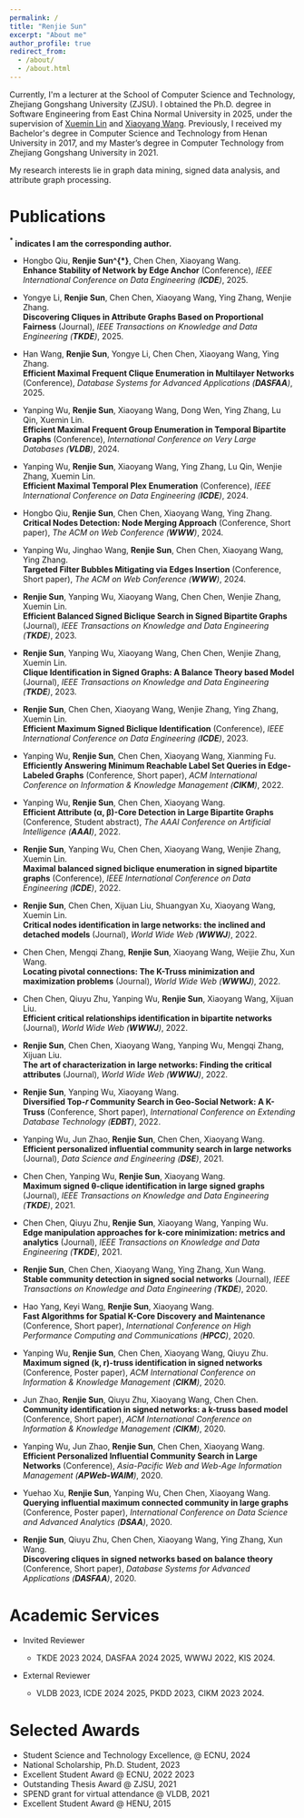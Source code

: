 ```yaml
---
permalink: /
title: "Renjie Sun"
excerpt: "About me"
author_profile: true
redirect_from: 
  - /about/
  - /about.html
---
```


Currently, I'm a lecturer at the School of Computer Science and Technology, Zhejiang Gongshang University (ZJSU). I obtained the Ph.D. degree in Software Engineering from East China Normal University in 2025, under the supervision of [Xuemin Lin](https://www.cse.unsw.edu.au/~lxue/) and [Xiaoyang Wang](https://www.unsw.edu.au/staff/xiaoyang-wang). Previously, I received my Bachelor's degree in Computer Science and Technology from Henan University in 2017, and my Master’s degree in Computer Technology from Zhejiang Gongshang University in 2021.

My research interests lie in graph data mining, signed data analysis, and attribute graph processing.
<!-- Link to [Google Scholar](https://scholar.google.com/citations?user=7pePWUAAAAAJ&hl=en). Email address: renjie.sun@stu.ecnu.edu.cn -->

Publications
======
**$^{*}$ indicates I am the corresponding author.**


- Hongbo Qiu, **Renjie Sun^{*}**, Chen Chen, Xiaoyang Wang. <br>
**Enhance Stability of Network by Edge Anchor** (Conference),
*IEEE International Conference on Data Engineering (**ICDE**)*, 2025.

- Yongye Li, **Renjie Sun**, Chen Chen, Xiaoyang Wang, Ying Zhang, Wenjie Zhang. <br>
**Discovering Cliques in Attribute Graphs Based on Proportional Fairness** (Journal),
*IEEE Transactions on Knowledge and Data Engineering (**TKDE**)*, 2025.

- Han Wang, **Renjie Sun**, Yongye Li, Chen Chen, Xiaoyang Wang, Ying Zhang. <br>
**Efficient Maximal Frequent Clique Enumeration in Multilayer Networks** (Conference),
*Database Systems for Advanced Applications (**DASFAA**)*, 2025.

- Yanping Wu, **Renjie Sun**, Xiaoyang Wang, Dong Wen, Ying Zhang, Lu Qin, Xuemin Lin. <br>
**Efficient Maximal Frequent Group Enumeration in Temporal Bipartite Graphs** (Conference),
*International Conference on Very Large Databases (**VLDB**)*, 2024.

- Yanping Wu, **Renjie Sun**, Xiaoyang Wang, Ying Zhang, Lu Qin, Wenjie Zhang, Xuemin Lin. <br>
**Efficient Maximal Temporal Plex Enumeration** (Conference),
*IEEE International Conference on Data Engineering (**ICDE**)*, 2024.

- Hongbo Qiu, **Renjie Sun**, Chen Chen, Xiaoyang Wang, Ying Zhang. <br>
**Critical Nodes Detection: Node Merging Approach** (Conference, Short paper),
*The ACM on Web Conference (**WWW**)*, 2024.

- Yanping Wu, Jinghao Wang, **Renjie Sun**, Chen Chen, Xiaoyang Wang, Ying Zhang. <br>
**Targeted Filter Bubbles Mitigating via Edges Insertion** (Conference, Short paper),
*The ACM on Web Conference (**WWW**)*, 2024.

- **Renjie Sun**, Yanping Wu, Xiaoyang Wang, Chen Chen, Wenjie Zhang, Xuemin Lin. <br>
**Efficient Balanced Signed Biclique Search in Signed Bipartite Graphs** (Journal),
*IEEE Transactions on Knowledge and Data Engineering (**TKDE**)*, 2023.

- **Renjie Sun**, Yanping Wu, Xiaoyang Wang, Chen Chen, Wenjie Zhang, Xuemin Lin. <br>
**Clique Identification in Signed Graphs: A Balance Theory based Model** (Journal),
*IEEE Transactions on Knowledge and Data Engineering (**TKDE**)*, 2023.

- **Renjie Sun**, Chen Chen, Xiaoyang Wang, Wenjie Zhang, Ying Zhang, Xuemin Lin. <br>
**Efficient Maximum Signed Biclique Identification** (Conference),
*IEEE International Conference on Data Engineering (**ICDE**)*, 2023.

- Yanping Wu, **Renjie Sun**, Chen Chen, Xiaoyang Wang, Xianming Fu. <br>
**Efficiently Answering Minimum Reachable Label Set Queries in Edge-Labeled Graphs** (Conference, Short paper),
*ACM International Conference on Information & Knowledge Management (**CIKM**)*, 2022.

- Yanping Wu, **Renjie Sun**, Chen Chen, Xiaoyang Wang. <br>
**Efficient Attribute (α, β)-Core Detection in Large Bipartite Graphs** (Conference, Student abstract),
*The AAAI Conference on Artificial Intelligence (**AAAI**)*, 2022.

- **Renjie Sun**, Yanping Wu, Chen Chen, Xiaoyang Wang, Wenjie Zhang, Xuemin Lin. <br>
**Maximal balanced signed biclique enumeration in signed bipartite graphs** (Conference),
*IEEE International Conference on Data Engineering (**ICDE**)*, 2022.

- **Renjie Sun**, Chen Chen, Xijuan Liu, Shuangyan Xu, Xiaoyang Wang, Xuemin Lin. <br>
**Critical nodes identification in large networks: the inclined and detached models** (Journal),
*World Wide Web (**WWWJ**)*, 2022.

- Chen Chen, Mengqi Zhang, **Renjie Sun**, Xiaoyang Wang, Weijie Zhu, Xun Wang. <br>
**Locating pivotal connections: The K-Truss minimization and maximization problems** (Journal),
*World Wide Web (**WWWJ**)*, 2022.

- Chen Chen, Qiuyu Zhu, Yanping Wu, **Renjie Sun**, Xiaoyang Wang, Xijuan Liu. <br>
**Efficient critical relationships identification in bipartite networks** (Journal),
*World Wide Web (**WWWJ**)*, 2022.

- **Renjie Sun**, Chen Chen, Xiaoyang Wang, Yanping Wu, Mengqi Zhang, Xijuan Liu. <br>
**The art of characterization in large networks: Finding the critical attributes** (Journal),
*World Wide Web (**WWWJ**)*, 2022.

- **Renjie Sun**, Yanping Wu, Xiaoyang Wang. <br>
**Diversified Top-𝑟 Community Search in Geo-Social Network: A K-Truss** (Conference, Short paper),
*International Conference on Extending Database Technology (**EDBT**)*, 2022.

- Yanping Wu, Jun Zhao, **Renjie Sun**, Chen Chen, Xiaoyang Wang. <br>
**Efficient personalized influential community search in large networks** (Journal),
*Data Science and Engineering (**DSE**)*, 2021.

- Chen Chen, Yanping Wu, **Renjie Sun**, Xiaoyang Wang. <br>
**Maximum signed θ-clique identification in large signed graphs** (Journal),
*IEEE Transactions on Knowledge and Data Engineering (**TKDE**)*, 2021.

- Chen Chen, Qiuyu Zhu, **Renjie Sun**, Xiaoyang Wang, Yanping Wu. <br>
**Edge manipulation approaches for k-core minimization: metrics and analytics** (Journal),
*IEEE Transactions on Knowledge and Data Engineering (**TKDE**)*, 2021.

- **Renjie Sun**, Chen Chen, Xiaoyang Wang, Ying Zhang, Xun Wang. <br>
**Stable community detection in signed social networks** (Journal),
*IEEE Transactions on Knowledge and Data Engineering (**TKDE**)*, 2020.

- Hao Yang, Keyi Wang, **Renjie Sun**, Xiaoyang Wang. <br>
**Fast Algorithms for Spatial K-Core Discovery and Maintenance** (Conference, Short paper),
*International Conference on High Performance Computing and Communications (**HPCC**)*, 2020.

- Yanping Wu, **Renjie Sun**, Chen Chen, Xiaoyang Wang, Qiuyu Zhu. <br>
**Maximum signed (k, r)-truss identification in signed networks** (Conference, Poster paper),
*ACM International Conference on Information & Knowledge Management (**CIKM**)*, 2020.

- Jun Zhao, **Renjie Sun**, Qiuyu Zhu, Xiaoyang Wang, Chen Chen. <br>
**Community identification in signed networks: a k-truss based model** (Conference, Short paper),
*ACM International Conference on Information & Knowledge Management (**CIKM**)*, 2020.

- Yanping Wu, Jun Zhao, **Renjie Sun**, Chen Chen, Xiaoyang Wang. <br>
**Efficient Personalized Influential Community Search in Large Networks** (Conference),
*Asia-Pacific Web and Web-Age Information Management (**APWeb-WAIM**)*, 2020.

- Yuehao Xu, **Renjie Sun**, Yanping Wu, Chen Chen, Xiaoyang Wang. <br>
**Querying influential maximum connected community in large graphs** (Conference, Poster paper),
*International Conference on Data Science and Advanced Analytics (**DSAA**)*, 2020.

- **Renjie Sun**, Qiuyu Zhu, Chen Chen, Xiaoyang Wang, Ying Zhang, Xun Wang. <br>
**Discovering cliques in signed networks based on balance theory** (Conference, Short paper),
*Database Systems for Advanced Applications (**DASFAA**)*, 2020.


<!-- Talks
======
- Yixiang Fang, **Kai Wang**, Xuemin Lin, and Wenjie Zhang. [**Cohesive Subgraph Search over Big Heterogeneous Information Networks: Applications, Challenges, and Solutions** (Tutorial)](https://www.bilibili.com/video/BV1D54y1G7TS?p=17), *ACM SIGMOD International Conference on Management of Data (**SIGMOD**)*, 2021.
- Wenjie Zhang, **Kai Wang**, Ying Zhang, and Xuemin Lin. **Cohesive Structure based Bipartite Graph Analysis: From Motif Level to Subgraph Level** (Tutorial), *International Conference on Database Systems for Advanced Applications (DASFAA)*, 2020.
- **Towards Efficient Community Search and Reachability Query on Bipartite Graphs**, Hunan University, 2021.
- **Cohesive Structure based Bipartite Network Analytics**, Peking University, 2021. -->

Academic Services
======

<!-- - Organizing Committee
  - Web Chair of [VLDB 2022](http://vldb.org/2022/).
  - Publicity Chair of [LSGDA 2020](https://www.google.com/url?q=https%3A%2F%2Flsgda.github.io%2F2020%2F&sa=D&sntz=1&usg=AFQjCNFYfkgg9wBrWW8wUaG8GCGXJz3z_A).

- Program Committee
  - VLDB 2023.
  - [CIKM 2022](https://www.cikm2022.org/), [KDD 2022](https://kdd.org/kdd2022/) (Applied Science Track), [ICDE 2022](https://icde2022.ieeecomputer.my/) (TKDE Poster Track), [WSDM 2022](https://www.wsdm-conference.org/2022/), WISE 2022.
  - [CIKM 2021](https://www.cikm2021.org/), WISE 2021, SpatialDI 2021.

- Editoral Board:
  - Frontiers in Big Data (Review Editor). -->

- Invited Reviewer
  - TKDE 2023 2024, DASFAA 2024 2025, WWWJ 2022, KIS 2024.

- External Reviewer
  - VLDB 2023, ICDE 2024 2025, PKDD 2023, CIKM 2023 2024.



<!-- Teaching
======
- Course Instructor
  - Data Analytics for Graphs  (COMP9312) -  2021 T2 (*received 100% positive ratings on teaching in the post-course survey*).

- TA, * indicates Head TA
  - Big Data Management  (COMP9313) -  2017 S2, 2018 S2.

  - Database Systems (COMP9311) -  2017 S1, 2018 S1\*, 2019 T1\*, 2019 T3\*.

  - Data Science and Decisions (DATA1001) -  2017 S2, 2018 S2\*, 2019 T2\*. -->

Selected Awards
======
- Student Science and Technology Excellence, @ ECNU, 2024
- National Scholarship, Ph.D. Student, 2023
- Excellent Student Award @ ECNU, 2022 2023
- Outstanding Thesis Award @ ZJSU, 2021
- SPEND grant for virtual attendance @ VLDB, 2021
- Excellent Student Award @ HENU, 2015



<!-- git config --global https.proxy http://127.0.0.1:7890 -->
<!-- git config --global http.proxy http://127.0.0.1:7890 -->
<!-- git config --global --unset https.proxy -->
<!-- git config --global --unset http.proxy -->

